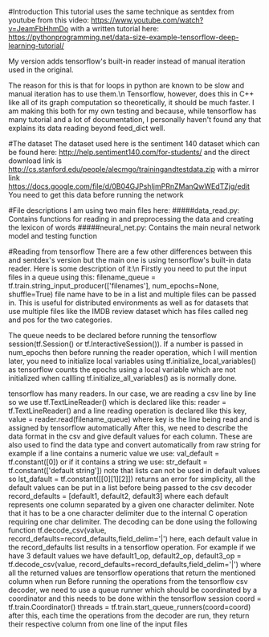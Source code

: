 #Introduction
This tutorial uses the same technique as sentdex from youtube from this video: https://www.youtube.com/watch?v=JeamFbHhmDo
with a written tutorial here: https://pythonprogramming.net/data-size-example-tensorflow-deep-learning-tutorial/

My version adds tensorflow's built-in reader instead of manual iteration used in the original.

The reason for this is that for loops in python are known to be slow and manual iteration has to use them.\n
Tensorflow, however, does this in C++ like all of its graph computation so theoretically, it should be much faster.
I am making this both for my own testing and because, while tensorflow has many tutorial and a lot of documentation, I personally haven't found any that explains its data reading beyond feed_dict well.

#The dataset
The dataset used here is the sentiment 140 dataset which can be found here:
http://help.sentiment140.com/for-students/
and the direct download link is
http://cs.stanford.edu/people/alecmgo/trainingandtestdata.zip
with a mirror link https://docs.google.com/file/d/0B04GJPshIjmPRnZManQwWEdTZjg/edit
You need to get this data before running the network

#File descriptions
I am using two main files here:
#####data_read.py:
Contains functions for reading in and preprocessing the data and creating the lexicon of words
#####neural_net.py:
Contains the main neural network model and testing function

#Reading from tensorflow
There are a few other differences between this and sentdex's version but the main one is using tensorflow's built-in data reader.
Here is some description of it:\n
Firstly you need to put the input files in a queue using this:
filename_queue = tf.train.string_input_producer(['filenames'], num_epochs=None, shuffle=True)
file name have to be in a list and multiple files can be passed in. This is useful for distributed environments as well as for datasets that use multiple files like the IMDB review dataset
which has files called neg and pos for the two categories.

The queue needs to be declared before running the tensorflow session(tf.Session() or tf.InteractiveSession()).
If a number is passed in num_epochs then before running the reader operation, which I will mention later, you need to initialize local variables using tf.initialize_local_variables()
as tensorflow counts the epochs using a local variable which are not initialized when callling tf.initialize_all_variables() as is normally done.

tensorflow has many readers. In our case, we are reading a csv line by line so we use tf.TextLineReader() which is declared like this:
reader = tf.TextLineReader()
and a line reading operation is declared like this
key, value = reader.read(filename_queue) where key is the line being read and is assigned by tensorflow automatically
After this, we need to describe the data format in the csv and give default values for each column. These are also used to find the data type and convert automatically from raw string
for example if a line contains a numeric value we use:
val_default = tf.constant([0])
or if it contains a string we use:
str_default = tf.constant(['default string'])
note that lists can not be used in default values so
lst_dafault = tf.constant([[0][1][2]]) returns an error
for simplicity, all the default values can be put in a list before being passed to the csv decoder
record_defaults = [default1, default2, default3]
where each default represents one column separated by a given one character delimiter. Note that it has to be a one character delimiter due to the internal C operation requiring one char delimiter.
The decoding can be done using the following function
tf.decode_csv(value, record_defaults=record_defaults,field_delim='|')
here, each default value in the record_defaults list results in a tensorflow operation. For example if we have 3 default values we have
default1_op, default2_op, default3_op = tf.decode_csv(value, record_defaults=record_defaults,field_delim='|')
where all the returned values are tensorflow operations that return the mentioned column when run
Before running the operations from the tensorflow csv decoder, we need to use a queue runner which should be coordinated by a coordinator and this needs to be done within the tensorflow session
coord = tf.train.Coordinator()
threads = tf.train.start_queue_runners(coord=coord)
after this, each time the operations from the decoder are run, they return their respective column from one line of the input files
